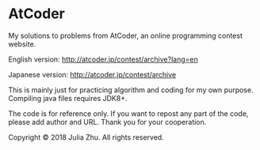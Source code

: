 # AtCoder

My solutions to problems from AtCoder, an online programming contest website. 

English version: http://atcoder.jp/contest/archive?lang=en

Japanese version: http://atcoder.jp/contest/archive

This is mainly just for practicing algorithm and coding for my own purpose. Compiling java files requires JDK8+.


The code is for reference only. If you want to repost any part of the code, please add author and URL. Thank you for your cooperation.

Copyright © 2018 Julia Zhu. All rights reserved.
